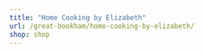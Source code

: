 ```yaml
---
title: "Home Cooking by Elizabeth"
url: /great-bookham/home-cooking-by-elizabeth/
shop: shop
---
```


